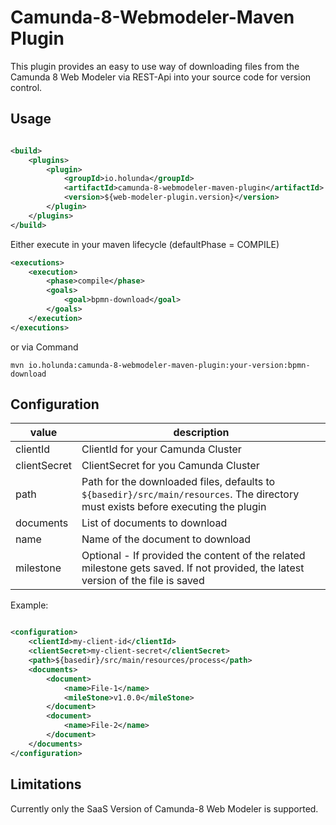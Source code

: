 # Camunda-8-Webmodeler-Maven Plugin

This plugin provides an easy to use way of downloading files from the Camunda 8 Web Modeler via REST-Api
into your source code for version control.

## Usage

```xml  

<build>
    <plugins>
        <plugin>
            <groupId>io.holunda</groupId>
            <artifactId>camunda-8-webmodeler-maven-plugin</artifactId>
            <version>${web-modeler-plugin.version}</version>
        </plugin>
    </plugins>
</build>

```
Either execute in your maven lifecycle (defaultPhase = COMPILE)
```xml
<executions>
    <execution>
        <phase>compile</phase>
        <goals>
            <goal>bpmn-download</goal>
        </goals>
    </execution>
</executions>
```


or via Command
```
mvn io.holunda:camunda-8-webmodeler-maven-plugin:your-version:bpmn-download
```


## Configuration

| value        | description                                                                                                                       |
|--------------|-----------------------------------------------------------------------------------------------------------------------------------|
| clientId     | ClientId for your Camunda Cluster                                                                                                 |
| clientSecret | ClientSecret for you Camunda Cluster                                                                                              |
| path         | Path for the downloaded files, defaults to `${basedir}/src/main/resources`. The directory must exists before executing the plugin |
| documents    | List of documents to download                                                                                                     |
| name         | Name of the document to download                                                                                                  |
| milestone    | Optional - If provided the content of the related milestone gets saved. If not provided, the latest version of the file is saved  |

Example:
```xml

<configuration>
    <clientId>my-client-id</clientId>
    <clientSecret>my-client-secret</clientSecret>
    <path>${basedir}/src/main/resources/process</path> 
    <documents>
        <document>
            <name>File-1</name>
            <mileStone>v1.0.0</mileStone>
        </document>
        <document>
            <name>File-2</name>
        </document>
    </documents>
</configuration>
```


## Limitations
Currently only the SaaS Version of Camunda-8 Web Modeler is supported.